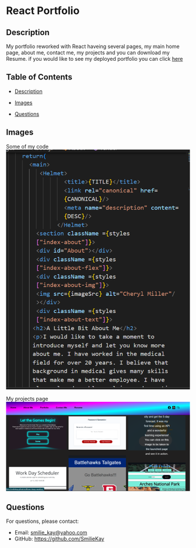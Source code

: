 # React Portfolio 


## Description

My portfolio reworked with React haveing several pages, my main home page, about me, contact me, my projects and you can download my Resume. if you would like to see my deployed portfolio you can click [here](https://smiliekay.github.io/ReactPortfolio/)


## Table of Contents


- [Description](#description)

- [Images](#images)

- [Questions](#questions)


## Images
Some of my code 
![My code](./src/images/code.png)

My projects page 
![Projects page](./src/images/portfolio.png)





## Questions

For questions, please contact:

- Email: smilie_kay@yahoo.com
- GitHub: https://github.com/SmilieKay